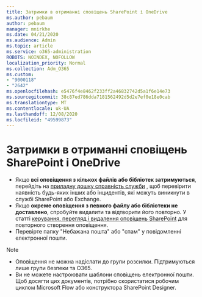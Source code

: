```yaml
---
title: Затримки в отриманні сповіщень SharePoint і OneDrive
ms.author: pebaum
author: pebaum
manager: mnirkhe
ms.date: 04/21/2020
ms.audience: Admin
ms.topic: article
ms.service: o365-administration
ROBOTS: NOINDEX, NOFOLLOW
localization_priority: Normal
ms.collection: Adm_O365
ms.custom:
- "9000118"
- "2642"
ms.openlocfilehash: e5476f4e8462f233ff2a46832742d5a1f6e14e73
ms.sourcegitcommit: 38c87ed786dda7181562492d5d2e7ef0e18e0cab
ms.translationtype: MT
ms.contentlocale: uk-UA
ms.lasthandoff: 12/08/2020
ms.locfileid: "49599873"
---
```

# <a name="delays-in-receiving-sharepoint-and-onedrive-alerts"></a>Затримки в отриманні сповіщень SharePoint і OneDrive

- Якщо **всі оповіщення з кількох файлів або бібліотек затримуються**, перейдіть на [приладну дошку справність служби](https://portal.office.com/adminportal/home?ref=/servicehealth) , щоб перевірити наявність будь-яких інших або інцидентів, які можуть виникнути в службі SharePoint або Exchange.
- Якщо **окреме оповіщення з певного файлу або бібліотеки не доставлено**, спробуйте видалити та відтворити його повторно. У статті [керування, перегляд і видалення оповіщень SharePoint](https://support.microsoft.com/office/99dfb19c-9a90-4a8c-aba1-aa8c8afb0de2) для повторного створення оповіщення.
- Перевірте папку "Небажана пошта" або "спам" у повідомленні електронної пошти.

> [!NOTE]
> - Оповіщення не можна надіслати до групи розсилки. Підтримуються лише групи безпеки та O365.
> - Ви не можете настроювати шаблони сповіщень електронної пошти. Щоб досягти цих документів, потрібно скористатися робочим циклом Microsoft Flow або конструктора SharePoint Designer.
